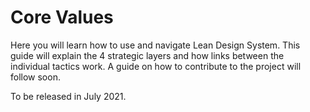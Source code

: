 # Core Values

Here you will learn how to use and navigate Lean Design System. This guide will explain the 4 strategic layers and how links between the individual tactics work. A guide on how to contribute to the project will follow soon.

To be released in July 2021.


